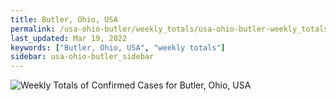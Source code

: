 ```yaml
---
title: Butler, Ohio, USA
permalink: /usa-ohio-butler/weekly_totals/usa-ohio-butler-weekly_totals.html
last_updated: Mar 19, 2022
keywords: ["Butler, Ohio, USA", "weekly totals"]
sidebar: usa-ohio-butler_sidebar
---
```


![Weekly Totals of Confirmed Cases for Butler, Ohio, USA](/covid_tracker/images/graphs/usa-ohio-butler-weekly_totals_graph.png)

